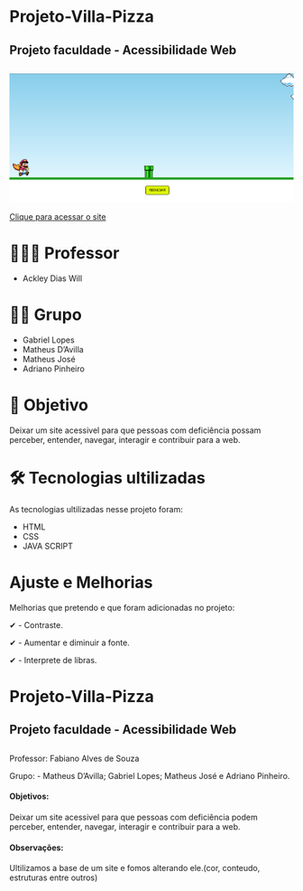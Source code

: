 # Projeto-Villa-Pizza
## Projeto faculdade - Acessibilidade Web<h2>

![Mario](https://github.com/biell-lopes/Jogo_Mario_Jump/blob/main/images/.png)

<a href="https://biell-lopes.github.io/Projeto_Villa_Pizza/">Clique para acessar o site</a>


# 👨🏻‍🏫 Professor  
 - Ackley Dias Will 


# 👨‍💻 Grupo
 - Gabriel Lopes   
 - Matheus D’Avilla 
 - Matheus José
 - Adriano Pinheiro

# 🎯 Objetivo
 Deixar um site acessivel para que pessoas com deficiência possam perceber, entender, navegar, interagir e contribuir para a web.


# 🛠️ Tecnologias ultilizadas
As tecnologias ultilizadas nesse projeto foram:
- HTML
- CSS
- JAVA SCRIPT

# Ajuste e Melhorias
Melhorias que pretendo e que foram adicionadas no projeto:

 ✔ - Contraste.
 
 ✔ - Aumentar e diminuir a fonte.

 ✔ - Interprete de libras.


















# Projeto-Villa-Pizza
## Projeto faculdade - Acessibilidade Web<h2>
  Professor: Fabiano Alves de Souza

Grupo: - Matheus D’Avilla; Gabriel Lopes; Matheus José e Adriano Pinheiro.
  
  #### Objetivos: <h4>
  Deixar um site acessivel para que pessoas com deficiência podem perceber, entender, navegar, interagir e contribuir para a web.
  
  #### Observações: <h4>
  Ultilizamos a base de um site e fomos alterando ele.(cor, conteudo, estruturas entre outros)
